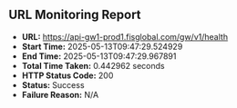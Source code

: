 ## URL Monitoring Report

- **URL:** https://api-gw1-prod1.fisglobal.com/gw/v1/health
- **Start Time:** 2025-05-13T09:47:29.524929
- **End Time:** 2025-05-13T09:47:29.967891
- **Total Time Taken:** 0.442962 seconds
- **HTTP Status Code:** 200
- **Status:** Success
- **Failure Reason:** N/A
